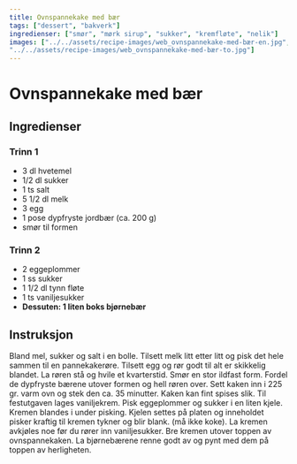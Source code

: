 ```yaml
---
title: Ovnspannekake med bær
tags: ["dessert", "bakverk"]
ingredienser: ["smør", "mørk sirup", "sukker", "kremfløte", "nelik"]
images: ["../../assets/recipe-images/web_ovnspannekake-med-bær-en.jpg",
"../../assets/recipe-images/web_ovnspannekake-med-bær-to.jpg"]
---
```


# Ovnspannekake med bær

## Ingredienser

### Trinn 1

- 3 dl hvetemel
- 1/2 dl sukker
- 1 ts salt
- 5 1/2 dl melk
- 3 egg
- 1 pose dypfryste jordbær (ca. 200 g)
- smør til formen

### Trinn 2

- 2 eggeplommer
- 1 ss sukker
- 1 1/2 dl tynn fløte
- 1 ts vaniljesukker
- **Dessuten: 1 liten boks bjørnebær**

## Instruksjon

Bland mel, sukker og salt i en bolle. Tilsett melk litt etter litt og pisk det hele sammen til en pannekakerøre. Tilsett egg og rør godt til alt er skikkelig blandet. La røren stå og hvile et kvarterstid. Smør en stor ildfast form. Fordel de dypfryste bærene utover formen og hell røren over. Sett kaken inn i 225 gr. varm ovn og stek den ca. 35 minutter. Kaken kan fint spises slik. Til festutgaven lages vaniljekrem. Pisk eggeplommer og sukker i en liten kjele. Kremen blandes i under pisking. Kjelen settes på platen og inneholdet pisker kraftig til kremen tykner og blir blank. (må ikke koke). La kremen avkjøles noe før du rører inn vaniljesukker. Bre kremen utover toppen av ovnspannekaken. La bjørnebærene renne godt av og pynt med dem på toppen av herligheten.
